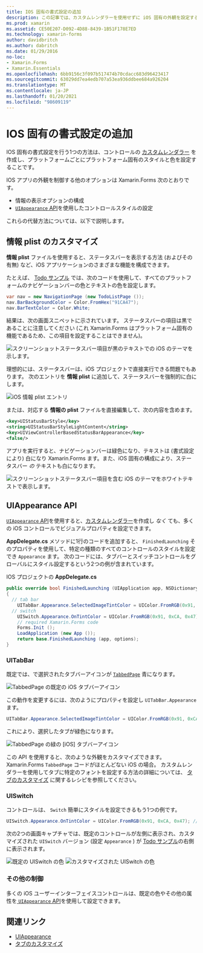 ```yaml
---
title: IOS 固有の書式設定の追加
description: この記事では、カスタムレンダラーを使用せずに iOS 固有の外観を設定する方法について説明 Xamarin.Forms します。
ms.prod: xamarin
ms.assetid: CE50E207-D092-4D88-8439-1B51F178E7ED
ms.technology: xamarin-forms
author: davidbritch
ms.author: dabritch
ms.date: 01/29/2016
no-loc:
- Xamarin.Forms
- Xamarin.Essentials
ms.openlocfilehash: 6bb9156c3f097b517474b70cdacc683d96423417
ms.sourcegitcommit: 63029dd7ea4edb707a53ea936ddbee684a926204
ms.translationtype: MT
ms.contentlocale: ja-JP
ms.lasthandoff: 01/20/2021
ms.locfileid: "98609119"
---
```

# <a name="adding-ios-specific-formatting"></a>IOS 固有の書式設定の追加

IOS 固有の書式設定を行う1つの方法は、コントロールの [カスタムレンダラー](~/xamarin-forms/app-fundamentals/custom-renderer/index.md) を作成し、プラットフォームごとにプラットフォーム固有のスタイルと色を設定することです。

IOS アプリの外観を制御する他のオプションは Xamarin.Forms 次のとおりです。

- 情報の表示オプションの構成[ ](#customizing-infoplist)
- [ `UIAppearance` API](#uiappearance-api)を使用したコントロールスタイルの設定

これらの代替方法については、以下で説明します。

## <a name="customizing-infoplist"></a>情報 plist のカスタマイズ

**情報 plist** ファイルを使用すると、ステータスバーを表示する方法 (およびその有無) など、iOS アプリケーションのさまざまな機能を構成できます。

たとえば、 [Todo サンプル](/samples/xamarin/xamarin-forms-samples/todo) では、次のコードを使用して、すべてのプラットフォームのナビゲーションバーの色とテキストの色を設定します。

```csharp
var nav = new NavigationPage (new TodoListPage ());
nav.BarBackgroundColor = Color.FromHex("91CA47");
nav.BarTextColor = Color.White;
```

結果は、次の画面スニペットに示されています。 ステータスバーの項目は黒であることに注意してください (これ Xamarin.Forms はプラットフォーム固有の機能であるため、この項目を設定することはできません)。

![スクリーンショットステータスバー項目が黒のテキストでの iOS のテーマを示します。](theme-images/status-default-sml.png)

理想的には、ステータスバーは、iOS プロジェクトで直接実行できる問題でもあります。 次のエントリを **情報 plist** に追加して、ステータスバーを強制的に白にします。

![iOS 情報 plist エントリ](theme-images/info-plist.png)

または、対応する **情報の plist** ファイルを直接編集して、次の内容を含めます。

```xml
<key>UIStatusBarStyle</key>
<string>UIStatusBarStyleLightContent</string>
<key>UIViewControllerBasedStatusBarAppearance</key>
<false/>
```

アプリを実行すると、ナビゲーションバーは緑色になり、テキストは (書式設定により) 白になり Xamarin.Forms ます。また、iOS 固有の構成により、ステータスバー *の* テキストも白になります。

![スクリーンショットステータスバー項目を含む iOS のテーマをホワイトテキストで表示します。](theme-images/status-white-sml.png)

## <a name="uiappearance-api"></a>UIAppearance API

[ `UIAppearance` API](~/ios/user-interface/ios-ui/introduction-to-the-appearance-api.md)を使用すると、[カスタムレンダラー](~/xamarin-forms/app-fundamentals/custom-renderer/index.md)を作成し *なく* ても、多くの iOS コントロールでビジュアルプロパティを設定できます。

**AppDelegate.cs** メソッドに1行のコードを追加すると、 `FinishedLaunching` そのプロパティを使用して、特定の種類のすべてのコントロールのスタイルを設定でき `Appearance` ます。 次のコードには、タブバーとスイッチコントロールをグローバルにスタイル設定するという2つの例が含まれています。

IOS プロジェクトの **AppDelegate.cs**

```csharp
public override bool FinishedLaunching (UIApplication app, NSDictionary options)
{
  // tab bar
    UITabBar.Appearance.SelectedImageTintColor = UIColor.FromRGB(0x91, 0xCA, 0x47); // green
  // switch
    UISwitch.Appearance.OnTintColor = UIColor.FromRGB(0x91, 0xCA, 0x47); // green
    // required Xamarin.Forms code
    Forms.Init ();
    LoadApplication (new App ());
    return base.FinishedLaunching (app, options);
}
```

### <a name="uitabbar"></a>UITabBar

既定では、で選択されたタブバーアイコンが [`TabbedPage`](~/xamarin-forms/app-fundamentals/navigation/tabbed-page.md)
青になります。

![TabbedPage の既定の iOS タブバーアイコン](theme-images/tabbar-default.png)

この動作を変更するには、次のようにプロパティを設定し `UITabBar.Appearance` ます。

```csharp
UITabBar.Appearance.SelectedImageTintColor = UIColor.FromRGB(0x91, 0xCA, 0x47); // green
```

これにより、選択したタブが緑色になります。

![TabbedPage の緑の [iOS] タブバーアイコン](theme-images/tabbar-custom.png)

この API を使用すると、次のような外観をカスタマイズできます。 Xamarin.Forms
`TabbedPage` コードがほとんどない iOS の場合。 カスタムレンダラーを使用してタブに特定のフォントを設定する方法の詳細については、 [タブのカスタマイズ](https://github.com/xamarin/recipes/tree/master/Recipes/xamarin-forms/iOS/customize-tabs) に関するレシピを参照してください。

### <a name="uiswitch"></a>UISwitch

コントロールは、 `Switch` 簡単にスタイルを設定できるもう1つの例です。

```csharp
UISwitch.Appearance.OnTintColor = UIColor.FromRGB(0x91, 0xCA, 0x47); // green
```

次の2つの画面キャプチャでは、既定のコントロールが左側に表示され、カスタマイズされた `UISwitch` バージョン (設定 `Appearance` ) が [Todo サンプル](/samples/xamarin/xamarin-forms-samples/todo)の右側に表示されます。

![既定の UISwitch の色](theme-images/switch-default.png) ![カスタマイズされた UISwitch の色](theme-images/switch-custom.png)

### <a name="other-controls"></a>その他の制御

多くの iOS ユーザーインターフェイスコントロールは、既定の色やその他の属性を[ `UIAppearance` API](~/ios/user-interface/ios-ui/introduction-to-the-appearance-api.md)を使用して設定できます。

## <a name="related-links"></a>関連リンク

- [UIAppearance](~/ios/user-interface/ios-ui/introduction-to-the-appearance-api.md)
- [タブのカスタマイズ](https://github.com/xamarin/recipes/tree/master/Recipes/xamarin-forms/iOS/customize-tabs)